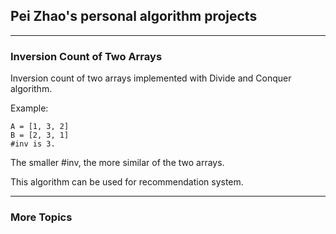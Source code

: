 ## Pei Zhao's personal algorithm projects

---
### Inversion Count of Two Arrays


Inversion count of two arrays implemented with Divide and Conquer
algorithm.

Example:

    A = [1, 3, 2]
    B = [2, 3, 1]
    #inv is 3.

The smaller #inv, the more similar of the two arrays.

This algorithm can be used for recommendation system.


---
### More Topics
